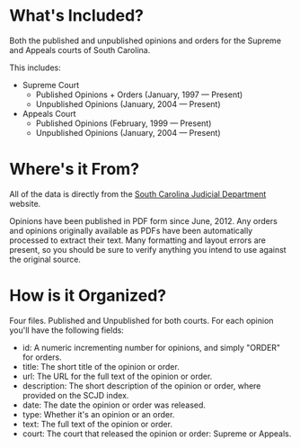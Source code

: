 What's Included?
================
Both the published and unpublished opinions and orders for the Supreme and Appeals courts of South Carolina.

This includes:

* Supreme Court
	* Published Opinions + Orders (January, 1997 &mdash; Present)
	* Unpublished Opinions (January, 2004 &mdash; Present)
* Appeals Court
	* Published Opinions (February, 1999 &mdash; Present)
	* Unpublished Opinions (January, 2004 &mdash; Present)
	
Where's it From?
================
All of the data is directly from the [South Carolina Judicial Department](http://www.judicial.state.sc.us/) website.

Opinions have been published in PDF form since June, 2012. Any orders and opinions originally available as PDFs have been automatically processed to extract their text. Many formatting and layout errors are present, so you should be sure to verify anything you intend to use against the original source.

How is it Organized?
====================
Four files. Published and Unpublished for both courts. For each opinion you'll have the following fields:

* id: A numeric incrementing number for opinions, and simply "ORDER" for orders.
* title: The short title of the opinion or order.
* url: The URL for the full text of the opinion or order.
* description: The short description of the opinion or order, where provided on the SCJD index.
* date: The date the opinion or order was released.
* type: Whether it's an opinion or an order.
* text: The full text of the opinion or order.
* court: The court that released the opinion or order: Supreme or Appeals.